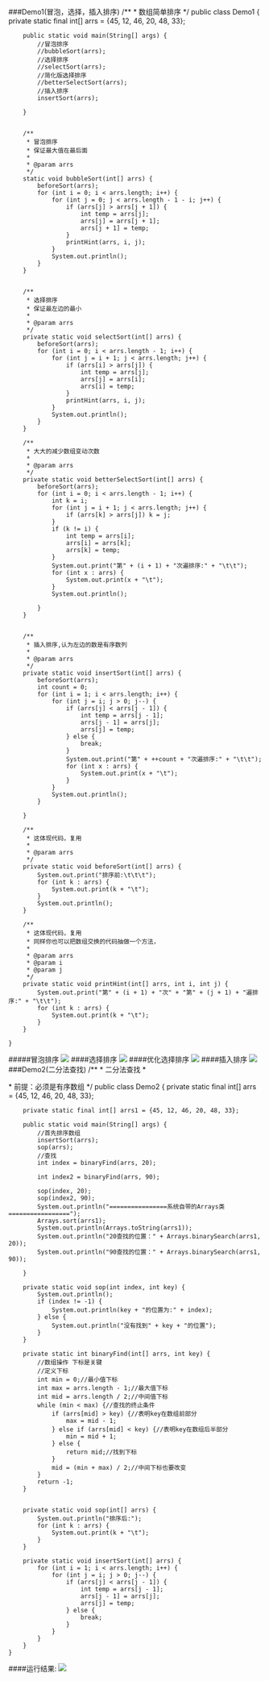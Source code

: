 ###Demo1(冒泡，选择，插入排序)
    /**
     * 数组简单排序
     */
    public class Demo1 {
        private static final int[] arrs = {45, 12, 46, 20, 48, 33};
    
        public static void main(String[] args) {
            //冒泡排序
            //bubbleSort(arrs);
            //选择排序
            //selectSort(arrs);
            //简化版选择排序
            //betterSelectSort(arrs);
            //插入排序
            insertSort(arrs);
    
        }
    
    
        /**
         * 冒泡排序
         * 保证最大值在最后面
         *
         * @param arrs
         */
        static void bubbleSort(int[] arrs) {
            beforeSort(arrs);
            for (int i = 0; i < arrs.length; i++) {
                for (int j = 0; j < arrs.length - 1 - i; j++) {
                    if (arrs[j] > arrs[j + 1]) {
                        int temp = arrs[j];
                        arrs[j] = arrs[j + 1];
                        arrs[j + 1] = temp;
                    }
                    printHint(arrs, i, j);
                }
                System.out.println();
            }
        }
    
    
        /**
         * 选择排序
         * 保证最左边的最小
         *
         * @param arrs
         */
        private static void selectSort(int[] arrs) {
            beforeSort(arrs);
            for (int i = 0; i < arrs.length - 1; i++) {
                for (int j = i + 1; j < arrs.length; j++) {
                    if (arrs[i] > arrs[j]) {
                        int temp = arrs[j];
                        arrs[j] = arrs[i];
                        arrs[i] = temp;
                    }
                    printHint(arrs, i, j);
                }
                System.out.println();
            }
        }
    
        /**
         * 大大的减少数组变动次数
         *
         * @param arrs
         */
        private static void betterSelectSort(int[] arrs) {
            beforeSort(arrs);
            for (int i = 0; i < arrs.length - 1; i++) {
                int k = i;
                for (int j = i + 1; j < arrs.length; j++) {
                    if (arrs[k] > arrs[j]) k = j;
                }
                if (k != i) {
                    int temp = arrs[i];
                    arrs[i] = arrs[k];
                    arrs[k] = temp;
                }
                System.out.print("第" + (i + 1) + "次遍排序:" + "\t\t");
                for (int x : arrs) {
                    System.out.print(x + "\t");
                }
                System.out.println();
    
            }
        }
    
    
        /**
         * 插入排序,认为左边的数是有序数列
         *
         * @param arrs
         */
        private static void insertSort(int[] arrs) {
            beforeSort(arrs);
            int count = 0;
            for (int i = 1; i < arrs.length; i++) {
                for (int j = i; j > 0; j--) {
                    if (arrs[j] < arrs[j - 1]) {
                        int temp = arrs[j - 1];
                        arrs[j - 1] = arrs[j];
                        arrs[j] = temp;
                    } else {
                        break;
                    }
                    System.out.print("第" + ++count + "次遍排序:" + "\t\t");
                    for (int x : arrs) {
                        System.out.print(x + "\t");
                    }
                }
                System.out.println();
            }
    
        }
    
        /**
         * 这体现代码，复用
         *
         * @param arrs
         */
        private static void beforeSort(int[] arrs) {
            System.out.print("排序前:\t\t\t");
            for (int k : arrs) {
                System.out.print(k + "\t");
            }
            System.out.println();
        }
    
        /**
         * 这体现代码，复用
         * 同样你也可以把数组交换的代码抽做一个方法，
         *
         * @param arrs
         * @param i
         * @param j
         */
        private static void printHint(int[] arrs, int i, int j) {
            System.out.print("第" + (i + 1) + "次" + "第" + (j + 1) + "遍排序:" + "\t\t");
            for (int k : arrs) {
                System.out.print(k + "\t");
            }
        }
    
    }
#####冒泡排序
![](https://github.com/mar-sir/JavaForAndroid/blob/master/JavaForAndroid/series3/src/main/java/images/step1.png?raw=true)
####选择排序
![](https://github.com/mar-sir/JavaForAndroid/blob/master/JavaForAndroid/series3/src/main/java/images/step2.png?raw=true)
####优化选择排序
![](https://github.com/mar-sir/JavaForAndroid/blob/master/JavaForAndroid/series3/src/main/java/images/step3.png?raw=true)
####插入排序
![](https://github.com/mar-sir/JavaForAndroid/blob/master/JavaForAndroid/series3/src/main/java/images/step4.png?raw=true)
###Demo2(二分法查找)
    /**
     * 二分法查找
     * <p>
     * 前提：必须是有序数组
     */
    public class Demo2 {
        private static final int[] arrs = {45, 12, 46, 20, 48, 33};
    
        private static final int[] arrs1 = {45, 12, 46, 20, 48, 33};
    
        public static void main(String[] args) {
            //首先排序数组
            insertSort(arrs);
            sop(arrs);
            //查找
            int index = binaryFind(arrs, 20);
    
            int index2 = binaryFind(arrs, 90);
    
            sop(index, 20);
            sop(index2, 90);
            System.out.println("================系统自带的Arrays类=================");
            Arrays.sort(arrs1);
            System.out.println(Arrays.toString(arrs1));
            System.out.println("20查找的位置：" + Arrays.binarySearch(arrs1, 20));
            System.out.println("90查找的位置：" + Arrays.binarySearch(arrs1, 90));
    
        }
    
        private static void sop(int index, int key) {
            System.out.println();
            if (index != -1) {
                System.out.println(key + "的位置为:" + index);
            } else {
                System.out.println("没有找到" + key + "的位置");
            }
        }
    
        private static int binaryFind(int[] arrs, int key) {
            //数组操作 下标是关键
            //定义下标
            int min = 0;//最小值下标
            int max = arrs.length - 1;//最大值下标
            int mid = arrs.length / 2;//中间值下标
            while (min < max) {//查找的终止条件
                if (arrs[mid] > key) {//表明key在数组前部分
                    max = mid - 1;
                } else if (arrs[mid] < key) {//表明key在数组后半部分
                    min = mid + 1;
                } else {
                    return mid;//找到下标
                }
                mid = (min + max) / 2;//中间下标也要改变
            }
            return -1;
        }
    
    
        private static void sop(int[] arrs) {
            System.out.println("排序后:");
            for (int k : arrs) {
                System.out.print(k + "\t");
            }
        }
    
        private static void insertSort(int[] arrs) {
            for (int i = 1; i < arrs.length; i++) {
                for (int j = i; j > 0; j--) {
                    if (arrs[j] < arrs[j - 1]) {
                        int temp = arrs[j - 1];
                        arrs[j - 1] = arrs[j];
                        arrs[j] = temp;
                    } else {
                        break;
                    }
                }
            }
        }
    }
####运行结果:
![](https://github.com/mar-sir/JavaForAndroid/blob/master/JavaForAndroid/series3/src/main/java/images/step5.png?raw=true)